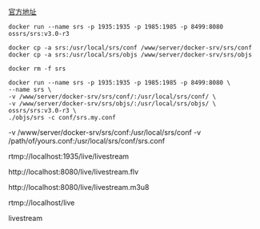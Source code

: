[官方地址](https://github.com/ossrs/srs-docker)

```shell
docker run --name srs -p 1935:1935 -p 1985:1985 -p 8499:8080 ossrs/srs:v3.0-r3

docker cp -a srs:/usr/local/srs/conf /www/server/docker-srv/srs/conf
docker cp -a srs:/usr/local/srs/objs /www/server/docker-srv/srs/objs

docker rm -f srs

docker run --name srs -p 1935:1935 -p 1985:1985 -p 8499:8080 \
--name srs \
-v /www/server/docker-srv/srs/conf/:/usr/local/srs/conf/ \
-v /www/server/docker-srv/srs/objs/:/usr/local/srs/objs/ \
ossrs/srs:v3.0-r3 \
./objs/srs -c conf/srs.my.conf
```
-v /www/server/docker-srv/srs/conf:/usr/local/srs/conf
-v /path/of/yours.conf:/usr/local/srs/conf/srs.conf

rtmp://localhost:1935/live/livestream

http://localhost:8080/live/livestream.flv

http://localhost:8080/live/livestream.m3u8

  rtmp://localhost/live

  livestream